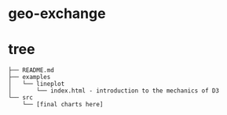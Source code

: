 # geo-exchange

# tree
```
├── README.md
├── examples
│   └── lineplot
│       └── index.html - introduction to the mechanics of D3
└── src
    └── [final charts here]
```
